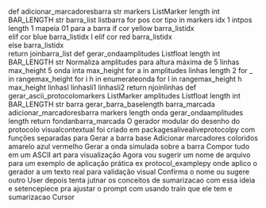 def adicionar_marcadoresbarra str markers ListMarker length int  BAR_LENGTH  str
barra_list  listbarra
for pos cor tipo in markers
idx  1  intpos  length  1  mapeia 01 para a barra
if cor  yellow
barra_listidx  
elif cor  blue
barra_listidx  I
elif cor  red
barra_listidx  
else
barra_listidx  
return joinbarra_list
def gerar_ondaamplitudes Listfloat length int  BAR_LENGTH  str
 Normaliza amplitudes para altura máxima de 5 linhas
max_height  5
onda  inta  max_height for a in amplitudes
linhas     length  2 for _ in rangemax_height
for i h in enumerateonda
for l in rangemax_height  h max_height
linhasl  linhasli1    linhasli2
return njoinlinhas
def gerar_ascii_protocolomarkers ListMarker amplitudes Listfloat length int  BAR_LENGTH  str
barra  gerar_barra_baselength
barra_marcada  adicionar_marcadoresbarra markers length
onda  gerar_ondaamplitudes length
return fondanbarra_marcada
O gerador modular do desenho do protocolo visualcontextual foi criado em packagesalivealiveprotocolpy com funções separadas para
 Gerar a barra base
 Adicionar marcadores coloridos amarelo azul vermelho
 Gerar a onda simulada sobre a barra
 Compor tudo em um ASCII art para visualização
Agora vou sugerir um nome de arquivo para um exemplo de aplicação prática ex protocol_examplepy onde aplico o gerador a um texto real para validação visual Confirma o nome ou sugere outro
User
depois tenta jutnar os conceitos de sumarizacao com essa ideia e setencepiece pra ajustar o prompt com usando train que ele tem e sumarizacao
Cursor